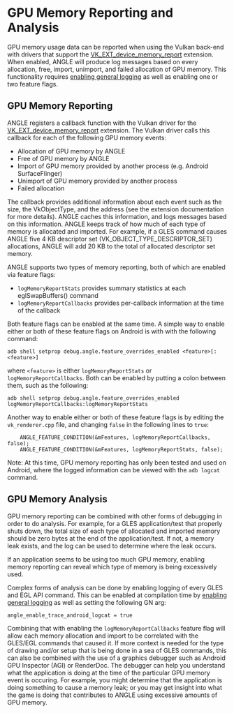 # GPU Memory Reporting and Analysis

[MemRptExt]: https://www.khronos.org/registry/vulkan/specs/1.2-extensions/man/html/VK_EXT_device_memory_report.html
[enabling-general-logging]: DebuggingTips.md#enabling-general-logging

GPU memory usage data can be reported when using the Vulkan back-end with drivers that support the
[VK_EXT_device_memory_report][MemRptExt] extension.  When enabled, ANGLE will produce log messages
based on every allocation, free, import, unimport, and failed allocation of GPU memory.  This
functionality requires [enabling general logging](#enabling-general-logging) as well as enabling
one or two feature flags.

## GPU Memory Reporting

ANGLE registers a callback function with the Vulkan driver for the
[VK_EXT_device_memory_report][MemRptExt] extension.  The Vulkan driver calls this callback for
each of the following GPU memory events:

- Allocation of GPU memory by ANGLE
- Free of GPU memory by ANGLE
- Import of GPU memory provided by another process (e.g. Android SurfaceFlinger)
- Unimport of GPU memory provided by another process
- Failed allocation

The callback provides additional information about each event such as the size, the VkObjectType,
and the address (see the extension documentation for more details).  ANGLE caches this information,
and logs messages based on this information.  ANGLE keeps track of how much of each type of memory
is allocated and imported.  For example, if a GLES command causes ANGLE five 4 KB descriptor set
(VK_OBJECT_TYPE_DESCRIPTOR_SET) allocations, ANGLE will add 20 KB to the total of allocated
descriptor set memory.

ANGLE supports two types of memory reporting, both of which are enabled
via feature flags:

* `logMemoryReportStats` provides summary statistics at each eglSwapBuffers() command
* `logMemoryReportCallbacks` provides per-callback information at the time of the callback

Both feature flags can be enabled at the same time.  A simple way to enable either or both of these
feature flags on Android is with with the following command:
```
adb shell setprop debug.angle.feature_overrides_enabled <feature>[:<feature>]
```
where `<feature>` is either `logMemoryReportStats` or `logMemoryReportCallbacks`.  Both can be
enabled by putting a colon between them, such as the following:
```
adb shell setprop debug.angle.feature_overrides_enabled logMemoryReportCallbacks:logMemoryReportStats
```

Another way to enable either or both of these feature flags is by editing the `vk_renderer.cpp` file,
and changing `false` in the following lines to `true`:
```
    ANGLE_FEATURE_CONDITION(&mFeatures, logMemoryReportCallbacks, false);
    ANGLE_FEATURE_CONDITION(&mFeatures, logMemoryReportStats, false);
```

Note: At this time, GPU memory reporting has only been tested and used on Android, where the logged
information can be viewed with the `adb logcat` command.

## GPU Memory Analysis

GPU memory reporting can be combined with other forms of debugging in order to do analysis.  For
example, for a GLES application/test that properly shuts down, the total size of each type of
allocated and imported memory should be zero bytes at the end of the application/test.  If not, a
memory leak exists, and the log can be used to determine where the leak occurs.

If an application seems to be using too much GPU memory, enabling memory reporting can reveal which
type of memory is being excessively used.

Complex forms of analysis can be done by enabling logging of every GLES and EGL API command.  This
can be enabled at compilation time by [enabling general logging](#enabling-general-logging) as well
as setting the following GN arg:
```
angle_enable_trace_android_logcat = true
```

Combining that with enabling the `logMemoryReportCallbacks` feature flag will allow each memory
allocation and import to be correlated with the GLES/EGL commands that caused it.  If more context
is needed for the type of drawing and/or setup that is being done in a sea of GLES commands, this
can also be combined with the use of a graphics debugger such as Android GPU Inspector (AGI) or
RenderDoc.  The debugger can help you understand what the application is doing at the time of the
particular GPU memory event is occuring.  For example, you might determine that the application is
doing something to cause a memory leak; or you may get insight into what the game is doing that
contributes to ANGLE using excessive amounts of GPU memory.
